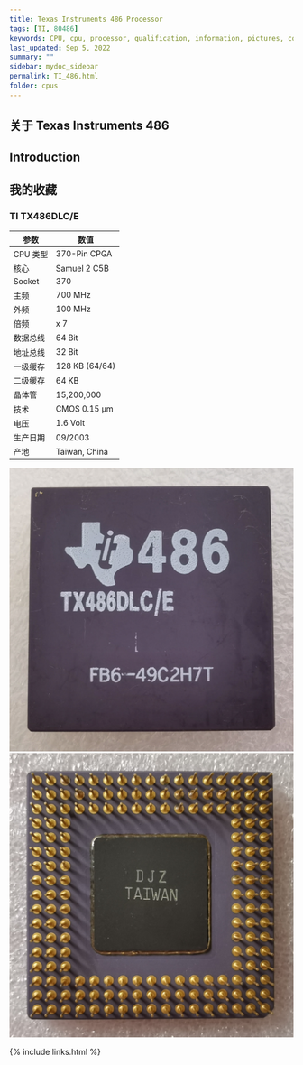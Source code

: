 ```yaml
---
title: Texas Instruments 486 Processor
tags: [TI, 80486]
keywords: CPU, cpu, processor, qualification, information, pictures, core, frequency, chip packaging, packaging, cpu info, x86, collection, amd, cyrix, harris, ibm, idt, iit, intel, motorola, nec, sgs, sgs-thomson, siemens, ST, signetics, mhs, ti, texas instruments, ulsi, umc, weitek, zilog, 808x, 8085, 8088, 8086, 80188, 80186, 80286, 286, 80386, 386, i386, Am386, 386sx, 386dx, 486, i486, 586, 486sx, 486dx, overdrive, 487, pentium, 586, 5x86, 386dlc, 386slc, 486dx2, mmx, ppro, pentium-pro, pro, athlon, duron, z80, dirk oppelt, dirk, oppelt, engineering, sample, samples
last_updated: Sep 5, 2022
summary: ""
sidebar: mydoc_sidebar
permalink: TI_486.html
folder: cpus
---
```


## 关于 Texas Instruments 486



## Introduction



## 我的收藏

### TI TX486DLC/E

| 参数 | 数值 |
| ------ | ------ |
| CPU 类型 | 370-Pin CPGA |
| 核心 | Samuel 2 C5B |
| Socket| 370 |
| 主频 | 700 MHz |
| 外频 | 100 MHz |
| 倍频 | x 7 |
| 数据总线 | 64 Bit |
| 地址总线 | 32 Bit |
| 一级缓存 | 128 KB (64/64) |
| 二级缓存 | 64 KB |
| 晶体管 | 15,200,000 |
| 技术 | CMOS 0.15 µm |
| 电压 | 1.6 Volt |
| 生产日期 | 09/2003 |
| 产地 | Taiwan, China |

![TI TX486DLC/E 正面](/images/cpus/TI/TI_TX486DLCE_1.jpg)
![TI TX486DLC/E 反面](/images/cpus/TI/TI_TX486DLCE_2.jpg)

{% include links.html %}

